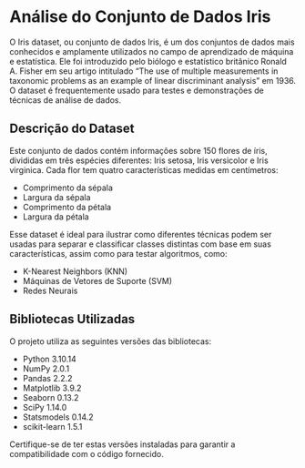 # Análise do Conjunto de Dados Iris

O Iris dataset, ou conjunto de dados Iris, é um dos conjuntos de dados mais conhecidos e amplamente utilizados no campo de aprendizado de máquina e estatística. Ele foi introduzido pelo biólogo e estatístico britânico Ronald A. Fisher em seu artigo intitulado “The use of multiple measurements in taxonomic problems as an example of linear discriminant analysis” em 1936. O dataset é frequentemente usado para testes e demonstrações de técnicas de análise de dados.

## Descrição do Dataset

Este conjunto de dados contém informações sobre 150 flores de íris, divididas em três espécies diferentes: Iris setosa, Iris versicolor e Iris virginica. Cada flor tem quatro características medidas em centímetros:

- Comprimento da sépala
- Largura da sépala
- Comprimento da pétala
- Largura da pétala

Esse dataset é ideal para ilustrar como diferentes técnicas podem ser usadas para separar e classificar classes distintas com base em suas características, assim como para testar algoritmos, como:

- K-Nearest Neighbors (KNN)
- Máquinas de Vetores de Suporte (SVM)
- Redes Neurais

## Bibliotecas Utilizadas

O projeto utiliza as seguintes versões das bibliotecas:

- Python 3.10.14
- NumPy 2.0.1
- Pandas 2.2.2
- Matplotlib 3.9.2
- Seaborn 0.13.2
- SciPy 1.14.0
- Statsmodels 0.14.2
- scikit-learn 1.5.1

Certifique-se de ter estas versões instaladas para garantir a compatibilidade com o código fornecido.
